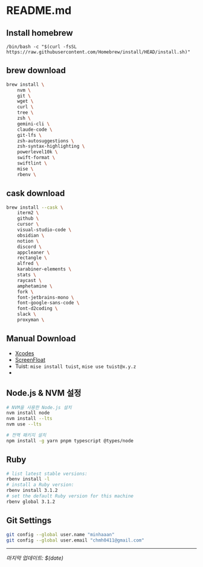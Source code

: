 # README.md

## Install homebrew

`/bin/bash -c "$(curl -fsSL https://raw.githubusercontent.com/Homebrew/install/HEAD/install.sh)"`

## brew download

```bash
brew install \
    nvm \
    git \
    wget \
    curl \
    tree \
    zsh \
    gemini-cli \
    claude-code \
    git-lfs \
    zsh-autosuggestions \
    zsh-syntax-highlighting \
    powerlevel10k \
    swift-format \
    swiftlint \
    mise \
    rbenv \
```

## cask download

```bash
brew install --cask \
    iterm2 \
    github \
    cursor \
    visual-studio-code \
    obsidian \
    notion \
    discord \
    appcleaner \
    rectangle \
    alfred \
    karabiner-elements \
    stats \
    raycast \
    amphetamine \
    fork \
    font-jetbrains-mono \
    font-google-sans-code \
    font-d2coding \
    slack \
    proxyman \

```

## Manual Download

- [Xcodes](https://github.com/XcodesOrg/XcodesApp)
- [ScreenFloat](https://apps.apple.com/kr/app/screenfloat-pro-screen-capture/id414528154?mt=12ScreenFloat—Pro)
- Tuist: `mise install tuist`, `mise use tuist@x.y.z`
- 


## Node.js & NVM 설정
```bash
# NVM을 사용한 Node.js 설치
nvm install node
nvm install --lts
nvm use --lts

# 전역 패키지 설치
npm install -g yarn pnpm typescript @types/node
```

## Ruby

```bash
# list latest stable versions:
rbenv install -l
# install a Ruby version:
rbenv install 3.1.2
# set the default Ruby version for this machine
rbenv global 3.1.2
```

## Git Settings

```bash
git config --global user.name "minhaaan"
git config --global user.email "chmh0411@gmail.com"
```
---

*마지막 업데이트: $(date)*